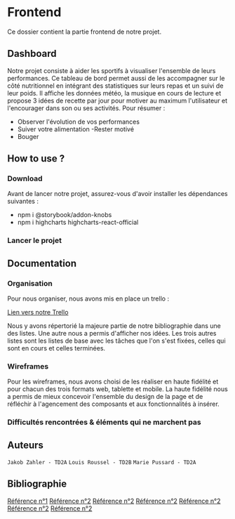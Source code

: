 # Frontend

Ce dossier contient la partie frontend de notre projet.

## Dashboard 

Notre projet consiste à aider les sportifs à visualiser l'ensemble de leurs performances. Ce tableau de bord permet aussi de les accompagner sur le côté nutritionnel en intégrant des statistiques sur leurs repas et un suivi de leur poids. Il affiche les données météo, la musique en cours de lecture et propose 3 idées de recette par jour pour motiver au maximum l'utilisateur et l'encourager dans son ou ses activités.
Pour résumer :
- Observer l'évolution de vos performances
- Suiver votre alimentation
-Rester motivé
- Bouger

## How to use ?
### Download 

Avant de lancer notre projet, assurez-vous d'avoir installer les dépendances suivantes :
- npm i @storybook/addon-knobs
- npm i highcharts highcharts-react-official

### Lancer le projet






## Documentation
### Organisation
Pour nous organiser, nous avons mis en place un trello :
<p align="left">
 <a href="https://trello.com/invite/b/fgPkbm50/3ee3087e685e3319e49c12d2f4d01c5a/front-end">Lien vers notre Trello</a>
</p>
Nous y avons répertorié la majeure partie de notre bibliographie dans une des listes.
Une autre nous a permis d'afficher nos idées.
Les trois autres listes sont les listes de base avec les tâches que l'on s'est fixées, celles qui sont en cours et celles terminées. 

### Wireframes
Pour les wireframes, nous avons choisi de les réaliser en haute fidélité et pour chacun des trois formats web, tablette et mobile. 
La haute fidélité nous a permis de mieux concevoir l'ensemble du design de la page et de réfléchir à l'agencement des composants et aux fonctionnalités à insérer. 

### Difficultés rencontrées & éléments qui ne marchent pas





## Auteurs
`Jakob Zahler - TD2A`
`Louis Roussel - TD2B`
`Marie Pussard - TD2A`

## Bibliographie

<p align="left">
<a href="https://storybook.js.org/docs/react/writing-stories/introduction">Référence n°1</a>
<a href="https://www.uplabs.com/posts/oswald-dashboard-ui-kit">Référence n°2</a>
<a href="https://github.com/reactchartjs/react-chartjs-2">Référence n°2</a>
<a href="https://github.com/public-apis/public-apis">Référence n°2</a>
<a href="https://developer.edamam.com/edamam-docs-nutrition-api">Référence n°2</a>
<a href="https://css-tricks.com/snippets/css/a-guide-to-flexbox/">Référence n°2</a>
<a href="https://www.npmjs.com/package/@storybook/addon-knobs">Référence n°2</a>
<a href=""></a>
</p>

